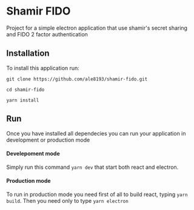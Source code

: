 # Shamir FIDO
Project for a simple electron application that use shamir's secret sharing and FIDO 2 factor authentication
## Installation
To install this application run:
```
git clone https://github.com/ale8193/shamir-fido.git

cd shamir-fido

yarn install
```

## Run
Once you have installed all dependecies you can run your application in development or production mode
#### Develepoment mode
Simply run this command `yarn dev` that start both react and electron.

#### Production mode
To run in production mode you need first of all to build react, typing `yarn build`. Then you need only to type `yarn electron`